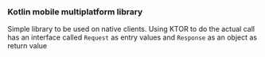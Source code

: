 ### Kotlin mobile multiplatform library

Simple library to be used on native clients. Using KTOR to do the actual call has an interface called `Request` as entry values and `Response` as an object as return value
